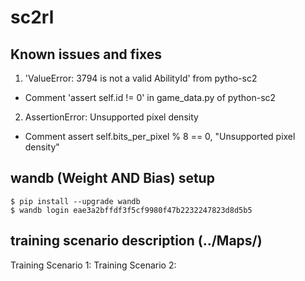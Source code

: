 # sc2rl

## Known issues and fixes
1. 'ValueError: 3794 is not a valid AbilityId' from pytho-sc2
- Comment 'assert self.id != 0' in game_data.py of python-sc2
2. AssertionError: Unsupported pixel density
- Comment assert self.bits_per_pixel % 8 == 0, "Unsupported pixel density"

## wandb (Weight AND Bias) setup 
```
$ pip install --upgrade wandb
$ wandb login eae3a2bffdf3f5cf9980f47b2232247823d8d5b5

```

## training scenario description (../Maps/) 

Training Scenario 1:
Training Scenario 2: